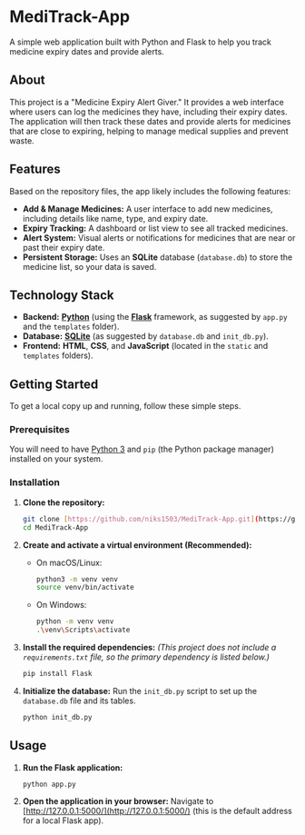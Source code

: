 # MediTrack-App

A simple web application built with Python and Flask to help you track medicine expiry dates and provide alerts.

## About

This project is a "Medicine Expiry Alert Giver." It provides a web interface where users can log the medicines they have, including their expiry dates. The application will then track these dates and provide alerts for medicines that are close to expiring, helping to manage medical supplies and prevent waste.

## Features

Based on the repository files, the app likely includes the following features:

* **Add & Manage Medicines:** A user interface to add new medicines, including details like name, type, and expiry date.
* **Expiry Tracking:** A dashboard or list view to see all tracked medicines.
* **Alert System:** Visual alerts or notifications for medicines that are near or past their expiry date.
* **Persistent Storage:** Uses an **SQLite** database (`database.db`) to store the medicine list, so your data is saved.

## Technology Stack

* **Backend:** [**Python**](https://www.python.org/) (using the [**Flask**](https://flask.palletsprojects.com/) framework, as suggested by `app.py` and the `templates` folder).
* **Database:** [**SQLite**](https://www.sqlite.org/index.html) (as suggested by `database.db` and `init_db.py`).
* **Frontend:** **HTML**, **CSS**, and **JavaScript** (located in the `static` and `templates` folders).

##  Getting Started

To get a local copy up and running, follow these simple steps.

### Prerequisites

You will need to have [Python 3](https://www.python.org/downloads/) and `pip` (the Python package manager) installed on your system.

### Installation

1.  **Clone the repository:**
    ```bash
    git clone [https://github.com/niks1503/MediTrack-App.git](https://github.com/niks1503/MediTrack-App.git)
    cd MediTrack-App
    ```

2.  **Create and activate a virtual environment (Recommended):**
    * On macOS/Linux:
        ```bash
        python3 -m venv venv
        source venv/bin/activate
        ```
    * On Windows:
        ```bash
        python -m venv venv
        .\venv\Scripts\activate
        ```

3.  **Install the required dependencies:**
    *(This project does not include a `requirements.txt` file, so the primary dependency is listed below.)*
    ```bash
    pip install Flask
    ```

4.  **Initialize the database:**
    Run the `init_db.py` script to set up the `database.db` file and its tables.
    ```bash
    python init_db.py
    ```

## Usage

1.  **Run the Flask application:**
    ```bash
    python app.py
    ```

2.  **Open the application in your browser:**
    Navigate to [http://127.0.0.1:5000/](http://127.0.0.1:5000/) (this is the default address for a local Flask app).

